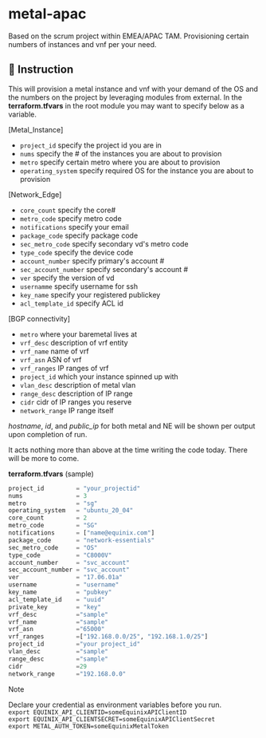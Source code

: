 # metal-apac

Based on the scrum project within EMEA/APAC TAM.   Provisioning certain numbers of instances and vnf per your need.

## :watermelon: Instruction

This will provision a metal instance and vnf with your demand of the OS and the numbers on the project by leveraging modules from external.
In the **terraform.tfvars** in the root module you may want to specify below as a variable.

[Metal_Instance]
- `project_id`       specify the project id you are in
- `nums`             specify the # of the instances you are about to provision
- `metro`            specify certain metro where you are about to provision
- `operating_system` specify required OS for the instance you are about to provision

[Network_Edge]
- `core_count` specify the core#
- `metro_code` specify metro code
- `notifications`  specify your email
- `package_code` specify package code
- `sec_metro_code` specify secondary vd's metro code
- `type_code` specify the device code
- `account_number` specify primary's account #
- `sec_account_number` specify secondary's account #
- `ver` specify the version of vd
- `usernamme` specify username for ssh
- `key_name` specify your registered publickey
- `acl_template_id` specify ACL id

[BGP connectivity]
- `metro` where your baremetal lives at
- `vrf_desc` description of vrf entity
- `vrf_name` name of vrf
- `vrf_asn` ASN of vrf
- `vrf_ranges` IP ranges of vrf
- `project_id` which your instance spinned up with
- `vlan_desc` description of metal vlan
- `range_desc` description of IP range
- `cidr` cidr of IP ranges you reserve
- `network_range` IP range itself

*hostname*, *id*, and *public_ip* for both metal and NE will be shown per output upon completion of run.

It acts nothing more than above at the time writing the code today.   There will be more to come.

**terraform.tfvars** (sample)
```terraform
project_id         = "your_projectid"
nums               = 3
metro              = "sg"
operating_system   = "ubuntu_20_04"
core_count         = 2
metro_code         = "SG"
notifications      = ["name@equinix.com"]
package_code       = "network-essentials"
sec_metro_code     = "OS"
type_code          = "C8000V"
account_number     = "svc_account"
sec_account_number = "svc_account"
ver                = "17.06.01a"
username           = "username"
key_name           = "pubkey"
acl_template_id    = "uuid"
private_key        = "key"
vrf_desc           ="sample"
vrf_name           ="sample"
vrf_asn            ="65000"
vrf_ranges         =["192.168.0.0/25", "192.168.1.0/25"]
project_id         ="your project_id"
vlan_desc          ="sample"
range_desc         ="sample"
cidr               =29
network_range      ="192.168.0.0"
```  


>[!note]
>Declare your credential as environment variables before you run.  
>`export EQUINIX_API_CLIENTID=someEquinixAPIClientID`  
>`export EQUINIX_API_CLIENTSECRET=someEquinixAPIClientSecret`  
>`export METAL_AUTH_TOKEN=someEquinixMetalToken`
